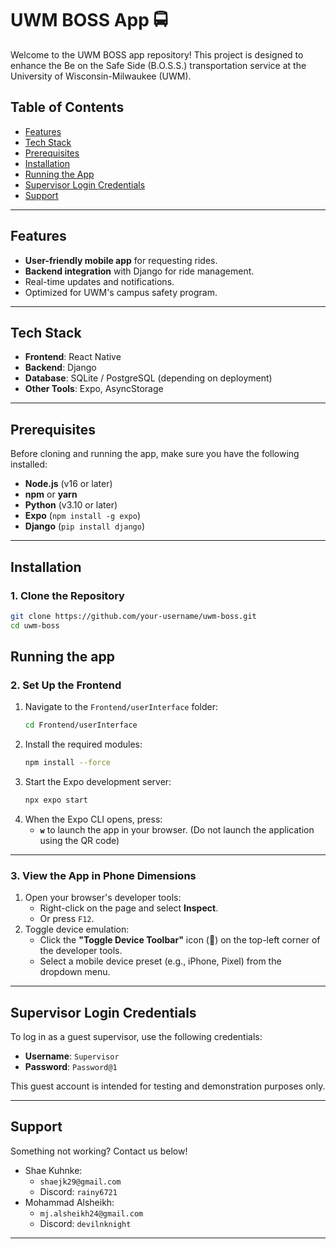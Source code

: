 # UWM BOSS App 🚍

Welcome to the UWM BOSS app repository! This project is designed to enhance the Be on the Safe Side (B.O.S.S.) transportation service at the University of Wisconsin-Milwaukee (UWM). 

## Table of Contents
- [Features](#features)
- [Tech Stack](#tech-stack)
- [Prerequisites](#prerequisites)
- [Installation](#installation)
- [Running the App](#running-the-app)
- [Supervisor Login Credentials](#supervisor-login-credentials)
- [Support](#support)

---

## Features
- **User-friendly mobile app** for requesting rides.
- **Backend integration** with Django for ride management.
- Real-time updates and notifications.
- Optimized for UWM's campus safety program.

---

## Tech Stack
- **Frontend**: React Native
- **Backend**: Django
- **Database**: SQLite / PostgreSQL (depending on deployment)
- **Other Tools**: Expo, AsyncStorage

---

## Prerequisites
Before cloning and running the app, make sure you have the following installed:
- **Node.js** (v16 or later)
- **npm** or **yarn**
- **Python** (v3.10 or later)
- **Expo** (`npm install -g expo`)
- **Django** (`pip install django`)

---

## Installation

### 1. Clone the Repository
```bash
git clone https://github.com/your-username/uwm-boss.git
cd uwm-boss
```
## Running the app

### 2. Set Up the Frontend
1. Navigate to the `Frontend/userInterface` folder:
    ```bash
    cd Frontend/userInterface
    ```
2. Install the required modules:
    ```bash
    npm install --force
    ```
3. Start the Expo development server:
    ```bash
    npx expo start
    ```
4. When the Expo CLI opens, press:
    - **`w`** to launch the app in your browser.
   (Do not launch the application using the QR code)

---

### 3. View the App in Phone Dimensions
1. Open your browser's developer tools:
   - Right-click on the page and select **Inspect**.
   - Or press `F12`.
2. Toggle device emulation:
   - Click the **"Toggle Device Toolbar"** icon (📱) on the top-left corner of the developer tools.
   - Select a mobile device preset (e.g., iPhone, Pixel) from the dropdown menu.
  
---
  
## Supervisor Login Credentials
To log in as a guest supervisor, use the following credentials:
- **Username**: `Supervisor`
- **Password**: `Password@1`

This guest account is intended for testing and demonstration purposes only.

---

## Support
Something not working? Contact us below!
- Shae Kuhnke:
  - `shaejk29@gmail.com`
  - Discord: `rainy6721`
- Mohammad Alsheikh:
  - `mj.alsheikh24@gmail.com`
  - Discord: `devilnknight`

---
